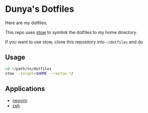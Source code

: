 # Dunya's Dotfiles

Here are my dotfiles.

This repo uses [stow](https://www.gnu.org/software/stow/) to symlink the dotfiles to my home directory.

If you want to use stow, clone this repository into `~/dotfiles` and do

## Usage

```sh
cd ~/path/to/dotfiles
stow --target=$HOME --restow */
```

## Applications

- [neovim](https://neovim.io/)
- [zsh](https://www.zsh.org/)
